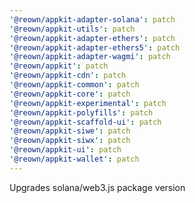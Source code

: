 ```yaml
---
'@reown/appkit-adapter-solana': patch
'@reown/appkit-utils': patch
'@reown/appkit-adapter-ethers': patch
'@reown/appkit-adapter-ethers5': patch
'@reown/appkit-adapter-wagmi': patch
'@reown/appkit': patch
'@reown/appkit-cdn': patch
'@reown/appkit-common': patch
'@reown/appkit-core': patch
'@reown/appkit-experimental': patch
'@reown/appkit-polyfills': patch
'@reown/appkit-scaffold-ui': patch
'@reown/appkit-siwe': patch
'@reown/appkit-siwx': patch
'@reown/appkit-ui': patch
'@reown/appkit-wallet': patch
---
```


Upgrades solana/web3.js package version
